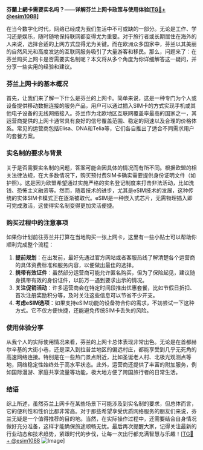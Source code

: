 **芬蘭上網卡需要实名吗？——详解芬兰上网卡政策与使用体验[[TG💪+ @esim1088](https://t.me/s/esim1088)]**

在当今数字化时代，网络已经成为我们生活中不可或缺的一部分。无论是工作、学习还是娱乐，随时随地保持联网都变得尤为重要。对于旅行者或长期居住在海外的人来说，选择合适的上网方式显得尤为关键。而在欧洲众多国家中，芬兰以其美丽的自然风光和高度发达的互联网服务吸引了大量游客和移民。那么，问题来了：在芬兰购买上网卡是否需要实名制呢？本文将从多个角度为你详细解答这一疑问，并分享一些实用的经验和建议。

### 芬兰上网卡的基本概况

首先，让我们来了解一下什么是芬兰的上网卡。简单来说，这是一种专门为个人或设备提供移动数据连接的服务产品，用户可以通过插入SIM卡的方式实现手机或其他电子设备的无线网络接入。芬兰作为北欧地区互联网覆盖率最高的国家之一，其运营商提供的上网卡通常具有良好的信号覆盖范围、稳定的网速以及合理的价格体系。常见的运营商包括Elisa、DNA和Telia等，它们各自推出了适合不同需求用户的套餐方案。

### 实名制的要求与背景

关于是否需要实名制的问题，答案可能会因具体的情况而有所不同。根据欧盟的相关法律法规，在大多数情况下，购买预付费SIM卡确实需要提供身份证明文件（如护照）。这是因为欧盟希望通过实施严格的实名登记制度来打击非法活动，比如洗钱、恐怖主义融资等。然而，随着技术的进步，尤其是eSIM技术的发展，这种传统的实体SIM卡模式正在逐渐被取代。eSIM是一种嵌入式芯片，无需物理插入即可完成激活，这使得实名制变得更加灵活便捷。

### 购买过程中的注意事项

如果你计划前往芬兰并打算在当地购买一张上网卡，这里有一些小贴士可以帮助你顺利完成整个流程：

1. **提前规划**：在出发前，最好先通过官方网站或者客服热线了解清楚各个运营商的具体资费标准和服务内容，以便做出最佳的选择。
2. **携带有效证件**：虽然部分运营商可能允许匿名购买，但为了保险起见，建议随身携带有效的身份证件，以防万一遇到要求出示的情况。
3. **关注促销活动**：许多运营商会在特定时间段推出优惠套餐，比如节假日折扣、首次注册奖励积分等，及时关注这些信息可以节省不少开支。
4. **考虑eSIM选项**：如果支持eSIM功能的设备符合你的需求，不妨尝试一下这种方式。它不仅方便快捷，还能避免传统SIM卡丢失的风险。

### 使用体验分享

从我个人的实际使用情况来看，芬兰的上网卡总体表现非常出色。无论是在首都赫尔辛基的大街小巷，还是深入到拉普兰地区的偏远村庄，都能享受到几乎无死角的高速网络连接。特别是在一些热门景点附近，比如圣诞老人村、北极光观测点等地，网络稳定性始终处于高水平状态。此外，运营商还提供了丰富的附加服务，例如国际漫游、家庭共享流量等功能，极大地方便了跨国旅行者的日常生活。

### 结语

综上所述，虽然芬兰上网卡在某些场景下可能涉及到实名制的要求，但总体而言，它的便利性和性价比都非常高。对于那些希望享受优质网络服务的朋友们来说，芬兰无疑是一个值得推荐的目的地。当然，在实际操作过程中，还需要结合自身情况做好充分准备，这样才能确保旅途顺畅无忧。最后再次提醒大家，记得关注最新的行业动态和技术趋势，紧跟时代的步伐，让每一次出行都充满智慧与乐趣！[[TG💪+ @esim1088](https://t.me/s/esim1088) ![Image](https://i.postimg.cc/4NQfJmqS/Snipaste-2025-05-13-00-14-12.png)]
